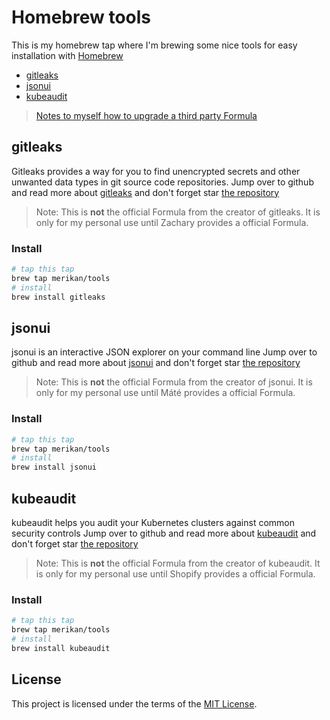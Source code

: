 # Homebrew tools

This is my homebrew tap where I'm brewing some nice tools for easy installation with [Homebrew](https://brew.sh/)

- [gitleaks](#gitleaks)
- [jsonui](#jsonui)
- [kubeaudit](#kubeaudit)

> [Notes to myself how to upgrade a third party Formula](update_formula.md)

## gitleaks
Gitleaks provides a way for you to find unencrypted secrets and other unwanted data types in git source code repositories.
Jump over to github and read more about [gitleaks](https://github.com/zricethezav/gitleaks) and don't forget star [the repository](https://github.com/zricethezav/gitleaks)

> Note: This is **not** the official Formula from the creator of gitleaks. It is only for my personal use until Zachary provides a official Formula.

### Install
```bash
# tap this tap
brew tap merikan/tools
# install
brew install gitleaks
```
## jsonui
jsonui is an interactive JSON explorer on your command line
Jump over to github and read more about [jsonui](https://github.com/gulyasm/jsonui) and don't forget star [the repository](https://github.com/gulyasm/jsonui)

> Note: This is **not** the official Formula from the creator of jsonui. It is only for my personal use until Máté provides a official Formula.

### Install
```bash
# tap this tap
brew tap merikan/tools
# install
brew install jsonui
```
## kubeaudit
kubeaudit helps you audit your Kubernetes clusters against common security controls
Jump over to github and read more about [kubeaudit](https://github.com/Shopify/kubeaudit) and don't forget star [the repository](https://github.com/Shopify/kubeaudit)

> Note: This is **not** the official Formula from the creator of kubeaudit. It is only for my personal use until Shopify provides a official Formula.

### Install
```bash
# tap this tap
brew tap merikan/tools
# install
brew install kubeaudit
```

## License

This project is licensed under the terms of the [MIT License](LICENSE).
